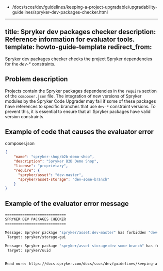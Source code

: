   - /docs/scos/dev/guidelines/keeping-a-project-upgradable/upgradability-guidelines/spryker-dev-packages-checker.html
---
title: Spryker dev packages checker
description: Reference information for evaluator tools.
template: howto-guide-template
redirect_from:
---

Spryker dev packages checker checks the project Spryker dependencies for the _dev-*_ constraints.

## Problem description

Projects contain the Spryker packages dependencies in the `require` section of the `composer.json` file. The integration of new versions of Spryker modules by the Spryker Code Upgrader may fail if some of these packages have references to specific branches that use `dev-*` constraint versions. To prevent this, it is essential to ensure that all Spryker packages have valid version constraints.

## Example of code that causes the evaluator error

composer.json
```json
{
    "name": "spryker-shop/b2b-demo-shop",
    "description": "Spryker B2B Demo Shop",
    "license": "proprietary",
    "require": {
      "spryker/asset": "dev-master",
      "spryker/asset-storage": "dev-some-branch"
    }
}
```

## Example of the evaluator error message

```bash
============================
SPRYKER DEV PACKAGES CHECKER
============================

Message: Spryker package "spryker/asset:dev-master" has forbidden "dev-*" version constraint 
 Target: spryker/storage-gui                                                                    
                                                                                                
Message: Spryker package "spryker/asset-storage:dev-some-branch" has forbidden "dev-*" version constraint 
 Target: spryker/uuid                                                                                                           
                                                                                                                                

Read more: https://docs.spryker.com/docs/scos/dev/guidelines/keeping-a-project-upgradable/upgradability-guidelines/spryker-dev-packages-checker.html

```
